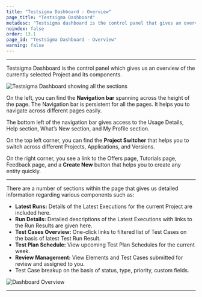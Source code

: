 ```yaml
---
title: "Testsigma Dashboard - Overview"
page_title: "Testsigma Dashboard"
metadesc: "Testsigma dashboard is the control panel that gives an overview of the currently selected project & its components. This article discusses Testsigma dashboards"
noindex: false
order: 13.1
page_id: "Testsigma Dashboard - Overview"
warning: false
---
```


---

Testsigma Dashboard is the control panel which gives us an overview of the currently selected Project and its components.

![Testsigma Dashboard showing all the sections](https://s3.amazonaws.com/static-docs.testsigma.com/new_images/projects/applications/dashboard.png)

On the left, you can find the **Navigation bar** spanning across the height of the page. The Navigation bar is persistent for all the pages. It helps you to navigate across different pages easily.

The bottom left of the navigation bar gives access to the Usage Details, Help section, What’s New section, and My Profile section.

On the top left corner, you can find the **Project Switcher** that helps you to switch across different Projects, Applications, and Versions.

On the right corner, you see a link to the Offers page, Tutorials page, Feedback page, and a **Create New** button that helps you to create any entity quickly.

---

There are a number of sections within the page that gives us detailed information regarding various components such as:
* **Latest Runs:** Details of the Latest Executions for the current Project are included here.
* **Run Details:** Detailed descriptions of the Latest Executions with links to the Run Results are given here.
* **Test Cases Overview:** One-click links to filtered list of Test Cases on the basis of latest Test Run Result.
* **Test Plan Schedule:** View upcoming Test Plan Schedules for the current week.
* **Review Management:** View Elements and Test Cases submitted for review and assigned to you.
* Test Case breakup on the basis of status, type, priority, custom fields.

![Dashboard Overview](https://s3.amazonaws.com/static-docs.testsigma.com/new_images/projects/applications/dashboardwf.gif)

---